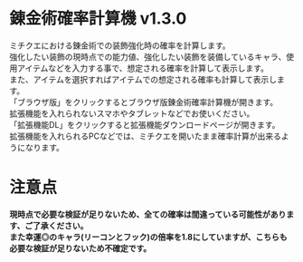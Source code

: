 # 錬金術確率計算機 v1.3.0
ミチクエにおける錬金術での装飾強化時の確率を計算します。  
強化したい装飾の現時点での能力値、強化したい装飾を装備しているキャラ、使用アイテムなどを入力する事で、想定される確率を計算して表示します。  
また、アイテムを選択すればアイテムでの想定される確率も計算して表示します。  
「ブラウザ版」をクリックするとブラウザ版錬金術確率計算機が開きます。  
拡張機能を入れられないスマホやタブレットなどでお使いください。  
「拡張機能DL」をクリックすると拡張機能ダウンロードページが開きます。  
拡張機能を入れられるPCなどでは、ミチクエを開いたまま確率計算が出来るようになります。  

# 注意点
**現時点で必要な検証が足りないため、全ての確率は間違っている可能性があります、ご了承ください。**  
**また幸運◎のキャラ(リーコンとフック)の倍率を1.8にしていますが、こちらも必要な検証が足りないため不確定です。**

